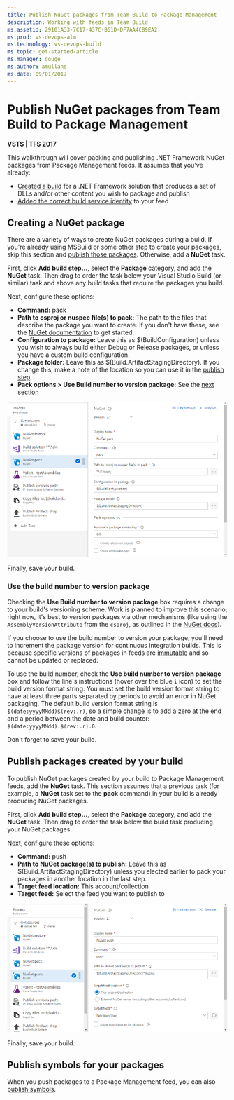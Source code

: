 ```yaml
---
title: Publish NuGet packages from Team Build to Package Management
description: Working with feeds in Team Build
ms.assetid: 29101A33-7C17-437C-B61D-DF7AA4CB9EA2
ms.prod: vs-devops-alm
ms.technology: vs-devops-build
ms.topic: get-started-article
ms.manager: douge
ms.author: amullans
ms.date: 09/01/2017
---
```


# Publish NuGet packages from Team Build to Package Management

**VSTS | TFS 2017**

This walkthrough will cover packing and publishing .NET Framework NuGet packages from Package Management feeds. It assumes that you've already:

- [Created a build](/vsts/build-release/) for a .NET Framework solution that produces a set of DLLs and/or other content you wish to package and publish
- [Added the correct build service identity](/vsts/package/feeds/common-identities) to your feed

## Creating a NuGet package

There are a variety of ways to create NuGet packages during a build. If you're already using
MSBuild or some other step to create your packages, skip this section and 
[publish those packages](#publish-packages-created-by-your-build). Otherwise, add a **NuGet** task.

First, click **Add build step...**, select the **Package** category, and add the
**NuGet** task. Then drag to order the task below your Visual Studio Build (or similar) task and above any build tasks that require the packages you build.

Next, configure these options:

- **Command:** pack
- **Path to csproj or nuspec file(s) to pack:** The path to the files that describe the package you want to create. If you don't have these, see the [NuGet documentation](/nuget/create-packages/creating-a-package) to get started.
- **Configuration to package:** Leave this as $(BuildConfiguration) unless you wish to always build either Debug or Release packages, or unless you have a custom build configuration.
- **Package folder:** Leave this as $(Build.ArtifactStagingDirectory). If you change this, make a note of the location so you can use it in the [publish step](#publish-packages-created-by-your-build).
- **Pack options > Use Build number to version package:** See the 
[next section](#use-the-build-number-to-version-your-packages)

![A screenshot of the NuGet step configured as outlined above](_img/create-packages-in-team-build.png)

Finally, save your build.

<a name="use-the-build-number-to-version-your-packages"></a>
### Use the build number to version package

Checking the **Use Build number to version package** box requires a change to your build's 
versioning scheme. Work is planned to improve this scenario; right now, it's best to version
packages via other mechanisms (like using the `AssemblyVersionAttribute` from the `csproj`, as
outlined in the [NuGet docs](http://docs.nuget.org/Create/Creating-and-Publishing-a-Package)).

If you choose to use the build number to version your package, you'll need to increment 
the package version for continuous integration builds. This is because specific versions 
of packages in feeds are [immutable](/vsts/package/feeds/immutability) and so cannot be updated or replaced.

To use the build number, check the **Use build number to version package** box and follow the line's instructions (hover over the blue `i` icon) to set the build version format string. You must set the build version format string to have at least three parts separated by periods to avoid an error in NuGet packaging. The default build version format string is `$(date:yyyyMMdd)$(rev:.r)`, so a simple change is to add a zero at the end and a period between the date and build counter: `$(date:yyyyMMdd).$(rev:.r).0`.

Don't forget to save your build.

<a name="publish-packages-created-by-your-build"></a>
## Publish packages created by your build

To publish NuGet packages created by your build to Package Management feeds, add the **NuGet** task. This section assumes that a previous task (for example, a **NuGet** task set to the **pack** command) in your build is already producing NuGet packages.

First, click **Add build step...**, select the **Package** category, and add the
**NuGet** task. Then drag to order the task below the build task producing
your NuGet packages.

Next, configure these options:

- **Command:** push
- **Path to NuGet package(s) to publish:** Leave this as $(Build.ArtifactStagingDirectory) unless you elected earlier to pack your packages in another location in the last step.
- **Target feed location:** This account/collection
- **Target feed:** Select the feed you want to publish to

![Publish packages from team build](_img/publish-packages-from-team-build.png)

Finally, save your build.

<a name="publish-symbols-for-your-packages"></a>
## Publish symbols for your packages
When you push packages to a Package Management feed, you can also [publish symbols](/vsts/build-release/symbols/index). 